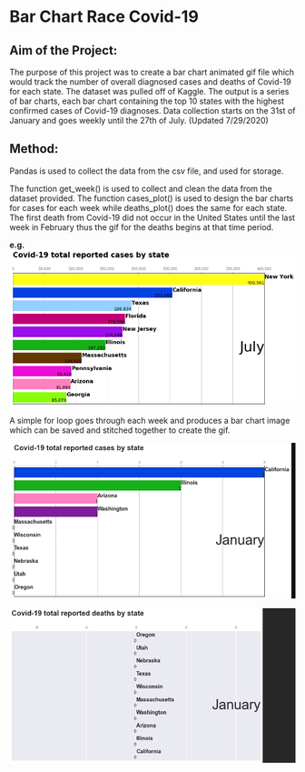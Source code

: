 # **Bar Chart Race Covid-19**
## Aim of the Project:
 The purpose of this project was to create a bar chart animated gif file which would track the number of overall diagnosed cases and deaths of Covid-19 for each state.
 The dataset was pulled off of Kaggle. The output is a series of bar charts, each bar chart containing the top 10 states with the highest confirmed cases of Covid-19 diagnoses.
 Data collection starts on the 31st of January and goes weekly until the 27th of July. (Updated 7/29/2020)
 
 ## Method:
 Pandas is used to collect the data from the csv file, and used for storage.
 
 The function get_week() is used to collect and clean the data from the dataset provided.
 The function cases_plot() is used to design the bar charts for cases for each week while deaths_plot() does the same for each state.
 The first death from Covid-19 did not occur in the United States until the last week in February thus the gif for the deaths begins at that time period.
 
 **e.g.**
![](Figure_23.png)
 
 A simple for loop goes through each week and produces a bar chart image which can be saved and stitched together to create the gif.

![](Cases_barchartrace.gif)

![](Death_barchartrace.gif)
